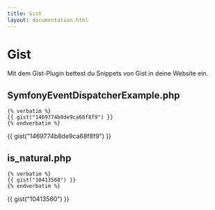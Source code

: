```yaml
---
title: Gist
layout: documentation.html
---
```


# Gist

Mit dem Gist-Plugin bettest du Snippets von Gist in deine Website ein.

## SymfonyEventDispatcherExample.php

    {% verbatim %}
    {{ gist("1469774b8de9ca68f8f9") }}
    {% endverbatim %}

{{ gist("1469774b8de9ca68f8f9") }}

## is_natural.php

    {% verbatim %}
    {{ gist("10413560") }}
    {% endverbatim %}

{{ gist("10413560") }}
